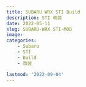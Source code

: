 ```yaml
---
title: SUBARU WRX STI Build
description: STI 改装
date: 2022-05-11
slug: SUBARU-WRX STI-MOD
image: 
categories:
    - Subaru
    - STI
    - Build
    - 改装

lastmod: '2022-09-04'
---
```

